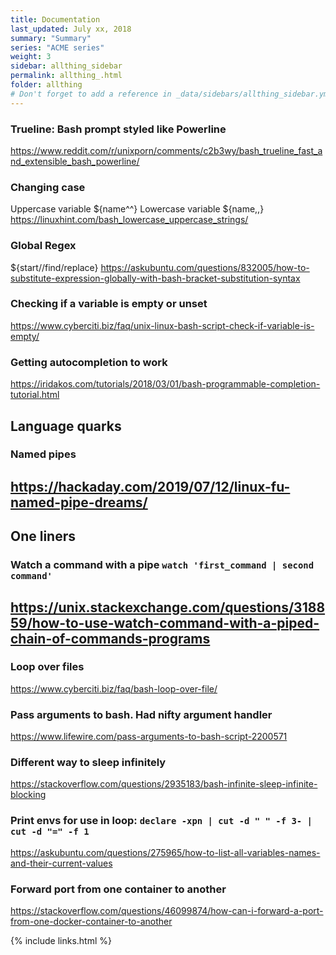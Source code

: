 ```yaml
---
title: Documentation 
last_updated: July xx, 2018
summary: "Summary"
series: "ACME series"
weight: 3
sidebar: allthing_sidebar
permalink: allthing_.html
folder: allthing
# Don't forget to add a reference in _data/sidebars/allthing_sidebar.yml and/or _data/topnav.yml 
---
```


### Trueline: Bash prompt styled like Powerline 
https://www.reddit.com/r/unixporn/comments/c2b3wy/bash_trueline_fast_and_extensible_bash_powerline/

### Changing case
Uppercase variable ${name^^}
Lowercase variable ${name,,}
https://linuxhint.com/bash_lowercase_uppercase_strings/

### Global Regex
${start//find/replace}
https://askubuntu.com/questions/832005/how-to-substitute-expression-globally-with-bash-bracket-substitution-syntax

### Checking if a variable is empty or unset
https://www.cyberciti.biz/faq/unix-linux-bash-script-check-if-variable-is-empty/

### Getting autocompletion to work 
https://iridakos.com/tutorials/2018/03/01/bash-programmable-completion-tutorial.html

## Language quarks
### Named pipes
https://hackaday.com/2019/07/12/linux-fu-named-pipe-dreams/
---

## One liners
### Watch a command with a pipe `watch 'first_command | second command'`
https://unix.stackexchange.com/questions/318859/how-to-use-watch-command-with-a-piped-chain-of-commands-programs
---

### Loop over files
https://www.cyberciti.biz/faq/bash-loop-over-file/

### Pass arguments to bash. Had nifty argument handler
https://www.lifewire.com/pass-arguments-to-bash-script-2200571

### Different way to sleep infinitely
https://stackoverflow.com/questions/2935183/bash-infinite-sleep-infinite-blocking

### Print envs for use in loop: `declare -xpn | cut -d " " -f 3- | cut -d "=" -f 1`
https://askubuntu.com/questions/275965/how-to-list-all-variables-names-and-their-current-values

### Forward port from one container to another
https://stackoverflow.com/questions/46099874/how-can-i-forward-a-port-from-one-docker-container-to-another

{% include links.html %}
